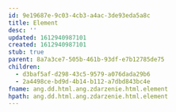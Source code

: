 ```yaml
---
id: 9e19687e-9c03-4cb3-a4ac-3de93eda5a8c
title: Element
desc: ''
updated: 1612940987101
created: 1612940987101
stub: true
parent: 8a7a3ce7-505b-461b-93df-e7b12785de75
children:
  - d3baf5af-d298-43c5-9579-a076dada29b6
  - 2a4498ce-bd9d-4b14-b112-a7dbd843bc4e
fname: ang.dd.html.ang.zdarzenie.html.element
hpath: ang.dd.html.ang.zdarzenie.html.element
---
```



